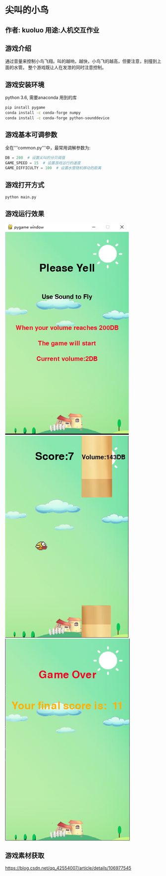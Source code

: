 # 尖叫的小鸟
## 作者: kuoluo 用途:人机交互作业
## 游戏介绍
通过音量来控制小鸟飞翔。叫的越响，越快，小鸟飞的越高，但要注意，别撞到上面的水管。
整个游戏既让人在发泄的同时注意控制。
## 游戏安装环境
python 3.6, 需要anaconda
用到的库
```bash
pip install pygame
conda install -c conda-forge numpy
conda install -c conda-forge python-sounddevice
```
## 游戏基本可调参数
全在'''common.py'''中，最常用调解参数为:
```python
DB = 200  # 设置尖叫的分贝阈值
GAME_SPEED = 15  # 设置游戏运行的速度
GAME_DIFFICULTY = 100  # 设置水管随机移动的距离
```
## 游戏打开方式
```bash
python main.py
```
## 游戏运行效果
![game_start](assets/images/game_start.png)
![game_in](assets/images/game_in.png)
![game_over](assets/images/game_over.png)
## 游戏素材获取
https://blog.csdn.net/qq_42554007/article/details/106977545